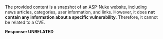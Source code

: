 The provided content is a snapshot of an ASP-Nuke website, including news articles, categories, user information, and links. However, it does **not contain any information about a specific vulnerability**. Therefore, it cannot be related to a CVE.

**Response: UNRELATED**